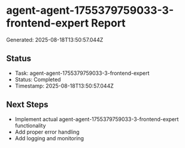 # agent-agent-1755379759033-3-frontend-expert Report

Generated: 2025-08-18T13:50:57.044Z

## Status
- Task: agent-agent-1755379759033-3-frontend-expert
- Status: Completed
- Timestamp: 2025-08-18T13:50:57.044Z

## Next Steps
- Implement actual agent-agent-1755379759033-3-frontend-expert functionality
- Add proper error handling
- Add logging and monitoring
